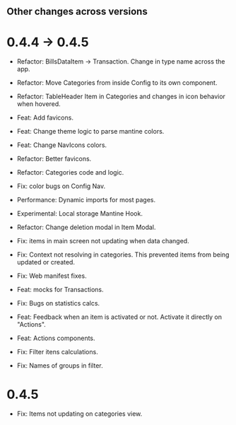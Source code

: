 ## Other changes across versions

# 0.4.4 -> 0.4.5

- Refactor: BillsDataItem -> Transaction. Change in type name across the app.
- Refactor: Move Categories from inside Config to its own component.
- Refactor: TableHeader Item in Categories and changes in icon behavior when hovered.

- Feat: Add favicons.
- Feat: Change theme logic to parse mantine colors.
- Feat: Change NavIcons colors.

- Refactor: Better favicons.
- Refactor: Categories code and logic.
- Fix: color bugs on Config Nav.

- Performance: Dynamic imports for most pages.
- Experimental: Local storage Mantine Hook.
- Refactor: Change deletion modal in Item Modal.
- Fix: items in main screen not updating when data changed.
- Fix: Context not resolving in categories. This prevented items from being updated or created.
- Fix: Web manifest fixes.

- Feat: mocks for Transactions.
- Fix: Bugs on statistics calcs.
- Feat: Feedback when an item is activated or not. Activate it directly on "Actions".
- Feat: Actions components.
- Fix: Filter itens calculations.
- Fix: Names of groups in filter.

# 0.4.5

- Fix: Items not updating on categories view.
